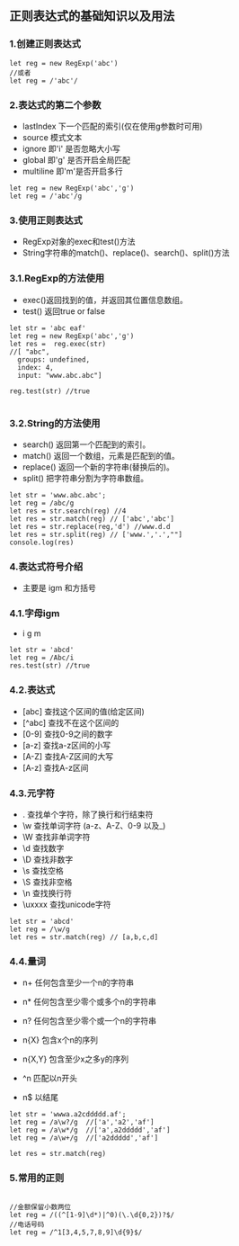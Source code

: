 ## 正则表达式的基础知识以及用法
### 1.创建正则表达式
~~~
let reg = new RegExp('abc')
//或者
let reg = /'abc'/
~~~
### 2.表达式的第二个参数
- lastIndex 下一个匹配的索引(仅在使用g参数时可用) 
- source 模式文本
- ignore 即'i' 是否忽略大小写
- global 即'g' 是否开启全局匹配
- multiline 即'm'是否开启多行


~~~
let reg = new RegExp('abc','g')
let reg = /'abc'/g
~~~

### 3.使用正则表达式
- RegExp对象的exec和test()方法
- String字符串的match()、replace()、search()、split()方法

### 3.1.RegExp的方法使用
- exec()返回找到的值，并返回其位置信息数组。
- test() 返回true or false
~~~
let str = 'abc eaf'
let reg = new RegExp('abc','g')
let res =  reg.exec(str)
//[ "abc",
  groups: undefined,
  index: 4,
  input: "www.abc.abc"]
  
reg.test(str) //true
  
~~~
### 3.2.String的方法使用
- search() 返回第一个匹配到的索引。
- match() 返回一个数组，元素是匹配到的值。
- replace() 返回一个新的字符串(替换后的)。
- split() 把字符串分割为字符串数组。

~~~
let str = 'www.abc.abc';
let reg = /abc/g
let res = str.search(reg) //4
let res = str.match(reg) // ['abc','abc']
let res = str.replace(reg,'d') //www.d.d
let res = str.split(reg) // ['www.','.',""]
console.log(res)
~~~

### 4.表达式符号介绍
- 主要是 igm 和方括号
### 4.1.字母igm
- i g m
~~~
let str = 'abcd'
let reg = /Abc/i
res.test(str) //true
~~~
### 4.2.表达式
- [abc] 查找这个区间的值(给定区间)
- [^abc] 查找不在这个区间的
- [0-9] 查找0-9之间的数字
- [a-z] 查找a-z区间的小写
- [A-Z] 查找A-Z区间的大写
- [A-z] 查找A-z区间
### 4.3.元字符
- . 查找单个字符，除了换行和行结束符
- \w 查找单词字符 (a-z、A-Z、0-9 以及_)
- \W 查找非单词字符
- \d 查找数字
- \D 查找非数字
- \s 查找空格
- \S 查找非空格
- \n 查找换行符
- \uxxxx 查找unicode字符

~~~
let str = 'abcd'
let reg = /\w/g
let res = str.match(reg) // [a,b,c,d]
~~~
### 4.4.量词
- n+ 任何包含至少一个n的字符串
- n* 任何包含至少零个或多个n的字符串
- n? 任何包含至少零个或一个n的字符串

- n{X} 包含x个n的序列
- n{X,Y} 包含至少x之多y的序列
- ^n 匹配以n开头
- n$ 以结尾

~~~
let str = 'wwwa.a2cddddd.af';
let reg = /a\w?/g  //['a','a2','af']
let reg = /a\w*/g  //['a',a2ddddd','af']
let reg = /a\w+/g  //['a2ddddd','af']

let res = str.match(reg)

~~~

### 5.常用的正则
~~~

//金额保留小数两位
let reg = /((^[1-9]\d*)|^0)(\.\d{0,2})?$/
//电话号码
let reg = /^1[3,4,5,7,8,9]\d{9}$/
~~~




